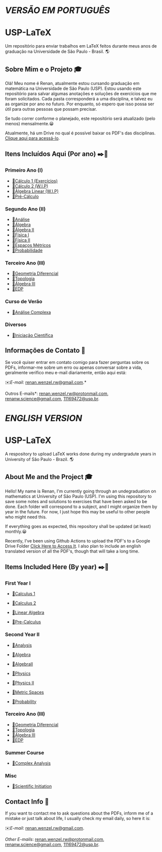 # ***VERSÃO EM PORTUGUÊS***
# USP-LaTeX
Um repositório para enviar trabalhos em LaTeX feitos durante meus anos de graduação na Universidade de São Paulo - Brasil. 🌎

## Sobre Mim e o Projeto 🎓

Olá! Meu nome é Renan, atualmente estou cursando graduação em matemática na Universidade de São Paulo (USP). Estou usando este repositório para salvar algumas anotações e soluções de exercícios que me foram solicitados. Cada pasta corresponderá a uma disciplina, e talvez eu as organize por ano no futuro. Por enquanto, só espero que isso possa ser útil para outras pessoas que possam precisar.

Se tudo correr conforme o planejado, este repositório será atualizado (pelo menos) mensalmente.😀

Atualmente, há um Drive no qual é possível baixar os PDF's das disciplinas. [Clique aqui para acessá-lo](https://drive.google.com/drive/u/2/folders/1aS3fF7XhO1DM_PM8ZS4mqTBwxi8FWGoc).
## Itens Incluídos Aqui (Por ano) ✒️📜

### Primeiro Ano (Ⅰ)
- [🚀Cálculo 1 (Exercícios)](https://github.com/RenanLeznew/USP-LaTeX/tree/master/Calculus1)
- [🚀Cálculo 2 (W.I.P)](https://github.com/RenanLeznew/USP-LaTeX/tree/master/Calculus2)
- [🚀Álgebra Linear (W.I.P)](https://github.com/RenanLeznew/USP-LaTeX/tree/master/LinearAlgebra)
- [🚀Pré-Cálculo](https://github.com/RenanLeznew/USP-LaTeX/tree/master/PreCalculus)

### Segundo Ano (Ⅱ)
- [🚀Análise](https://github.com/RenanLeznew/USP-LaTeX/tree/master/Analysis)
- [🚀Álgebra](https://github.com/RenanLeznew/USP-LaTeX/tree/master/Algebra)
- [🚀Álgebra II](https://github.com/RenanLeznew/USP-LaTeX/tree/master/AlgebraII)
- [🚀Física I](https://github.com/RenanLeznew/USP-LaTeX/tree/master/PhysicsI)
- [🚀Física II](https://github.com/RenanLeznew/USP-LaTeX/tree/master/PhysicII)
- [🚀Espaços Métricos](https://github.com/RenanLeznew/USP-LaTeX/tree/master/MetricSpaces)
- [🚀Probabilidade](https://github.com/RenanLeznew/USP-LaTeX/tree/master/Probability)

### Terceiro Ano (III)
- [🚀Geometria Diferencial](https://github.com/RenanLeznew/USP-LaTeX/tree/master/DifferentialGeometry)
- [🚀Topologia](https://github.com/RenanLeznew/USP-LaTeX/tree/master/Topology)
- [🚀Álgebra III](https://github.com/RenanLeznew/USP-LaTeX/tree/master/AlgebraIII)
- [🚀EDP](https://github.com/RenanLeznew/USP-LaTeX/tree/master/PDE)

### Curso de Verão
- [🚀Análise Complexa](https://github.com/RenanLeznew/USP-LaTeX/tree/master/ComplexAnalysis)

### Diversos
- [🚀Iniciação Científica](https://github.com/RenanLeznew/USP-LaTeX/tree/master/SciInit)

## Informações de Contato 📨
Se você quiser entrar em contato comigo para fazer perguntas sobre os PDFs, informar-me sobre um erro ou apenas conversar sobre a vida, geralmente verifico meu e-mail diariamente, então aqui está:

✉️*E-mail*: renan.wenzel.rw@gmail.com.*

Outros E-mails*: renan.wenzel.rw@protonmail.com, renanw.science@gmail.com, 11169472@usp.br.

# ***ENGLISH VERSION***
# USP-LaTeX
A respository to upload LaTeX works done during my undergradute years in University of São Paulo - Brazil. 🌎

## About Me and the Project 🎓

Hello! My name is Renan, I'm currently going through an undegraduation on mathematics at University of São Paulo (USP). I'm using this repository to save some notes and solutions to exercises that have been asked to be done. Each folder will correspond to a subject, and I might organize them by year in the future. For now, I just hope this may be useful to other people who might need this. 

If everything goes as expected, this repository shall be updated (at least) monthly.😀

Recently, I've been using Github Actions to upload the PDF's to a Google Drive Folder [Click Here to Access It](https://drive.google.com/drive/u/2/folders/1aS3fF7XhO1DM_PM8ZS4mqTBwxi8FWGoc).
I also plan to include an english translated version of all the PDF's, though that will take a long time.
## Items Included Here (By year) ✒️📜
### First Year Ⅰ
- [🚀Calculus 1](https://github.com/RenanLeznew/USP-LaTeX/tree/master/Calculus1)

- [🚀Calculus 2](https://github.com/RenanLeznew/USP-LaTeX/tree/master/Calculus2)

- [🚀Linear Algebra](https://github.com/RenanLeznew/USP-LaTeX/tree/master/LinearAlgebra)

- [🚀Pre-Calculus](https://github.com/RenanLeznew/USP-LaTeX/tree/master/PreCalculus)

### Second Year Ⅱ
- [🚀Analysis](https://github.com/RenanLeznew/USP-LaTeX/tree/master/Analysis)

- [🚀Algebra](https://github.com/RenanLeznew/USP-LaTeX/tree/master/Algebra)

- [🚀AlgebraII](https://github.com/RenanLeznew/USP-LaTeX/tree/master/AlgebraII)

- [🚀Physics](https://github.com/RenanLeznew/USP-LaTeX/tree/master/PhysicsI)

- [🚀Physics II](https://github.com/RenanLeznew/USP-LaTeX/tree/master/PhysicsII)

- [🚀Metric Spaces](https://github.com/RenanLeznew/USP-LaTeX/tree/master/MetricSpaces)

- [🚀Probability](https://github.com/RenanLeznew/USP-LaTeX/tree/master/Probability)

### Terceiro Ano (III)
- [🚀Geometria Diferencial](https://github.com/RenanLeznew/USP-LaTeX/tree/master/DifferentialGeometry)
- [🚀Topologia](https://github.com/RenanLeznew/USP-LaTeX/tree/master/Topology)
- [🚀Álgebra III](https://github.com/RenanLeznew/USP-LaTeX/tree/master/AlgebraIII)
- [🚀EDP](https://github.com/RenanLeznew/USP-LaTeX/tree/master/PDE)

### Summer Course
- [🚀Complex Analysis](https://github.com/RenanLeznew/USP-LaTeX/tree/master/ComplexAnalysis)

### Misc
- [🚀Scientific Initiation](https://github.com/RenanLeznew/USP-LaTeX/tree/master/SciInit)

## Contact Info 📨

If you want to contact me to ask questions about the PDFs, inform me of a mistake or just talk about life, I usually check my email daily, so here it is:

✉️*E-mail*: renan.wenzel.rw@gmail.com.

*Other E-mails*: renan.wenzel.rw@protonmail.com, renanw.science@gmail.com, 11169472@usp.br.
